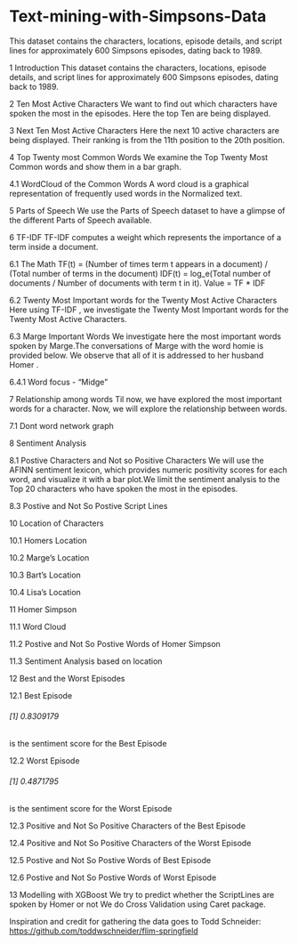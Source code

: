 # Text-mining-with-Simpsons-Data
This dataset contains the characters, locations, episode details, and script lines for approximately 600 Simpsons episodes, dating back to 1989.

1 Introduction
This dataset contains the characters, locations, episode details, and script lines for approximately 600 Simpsons episodes, dating back to 1989.

2 Ten Most Active Characters
We want to find out which characters have spoken the most in the episodes. Here the top Ten are being displayed.

3 Next Ten Most Active Characters
Here the next 10 active characters are being displayed. Their ranking is from the 11th position to the 20th position.

4 Top Twenty most Common Words
We examine the Top Twenty Most Common words and show them in a bar graph.

4.1 WordCloud of the Common Words
A word cloud is a graphical representation of frequently used words in the Normalized text.

5 Parts of Speech
We use the Parts of Speech dataset to have a glimpse of the different Parts of Speech available.

6 TF-IDF
TF-IDF computes a weight which represents the importance of a term inside a document.

6.1 The Math
TF(t) = (Number of times term t appears in a document) / (Total number of terms in the document)
IDF(t) = log_e(Total number of documents / Number of documents with term t in it).
Value = TF * IDF

6.2 Twenty Most Important words for the Twenty Most Active Characters
Here using TF-IDF , we investigate the Twenty Most Important words for the Twenty Most Active Characters.

6.3 Marge Important Words
We investigate here the most important words spoken by Marge.The conversations of Marge with the word homie is provided below. We observe that all of it is addressed to her husband Homer .

6.4.1 Word focus - “Midge”

7 Relationship among words
Til now, we have explored the most important words for a character. Now, we will explore the relationship between words.

7.1 Dont word network graph

8 Sentiment Analysis

8.1 Postive Characters and Not so Positive Characters
We will use the AFINN sentiment lexicon, which provides numeric positivity scores for each word, and visualize it with a bar plot.We limit the sentiment analysis to the Top 20 characters who have spoken the most in the episodes.

8.3 Postive and Not So Postive Script Lines

10 Location of Characters

10.1 Homers Location

10.2 Marge’s Location

10.3 Bart’s Location

10.4 Lisa’s Location

11 Homer Simpson

11.1 Word Cloud

11.2 Postive and Not So Postive Words of Homer Simpson

11.3 Sentiment Analysis based on location

12 Best and the Worst Episodes

12.1 Best Episode
###### [1] 0.8309179
is the sentiment score for the Best Episode

12.2 Worst Episode
###### [1] 0.4871795
is the sentiment score for the Worst Episode

12.3 Positive and Not So Positive Characters of the Best Episode

12.4 Positive and Not So Positive Characters of the Worst Episode

12.5 Postive and Not So Postive Words of Best Episode

12.6 Postive and Not So Postive Words of Worst Episode

13 Modelling with XGBoost
We try to predict whether the ScriptLines are spoken by Homer or not
We do Cross Validation using Caret package.

Inspiration and credit for gathering the data goes to Todd Schneider: https://github.com/toddwschneider/flim-springfield

